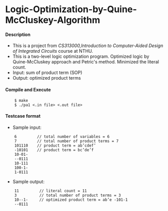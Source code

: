 # Logic-Optimization-by-Quine-McCluskey-Algorithm
#### Description
- This is a project from *CS313000,Introduction to Computer-Aided Design of Integrated Circuits* course at NTHU.
- This is a two-level logic optimization program. Optimized logic by Quine-McCluskey approach and Petric's method. Minimized the literal count.
- Input: sum of product term (SOP)
- Output: optimized product terms

#### Compile and Execute
```
    $ make
    $ ./pa1 <.in file> <.out file>
```

#### Testcase format
- Sample input:
```
    6         // total number of variables = 6
    7         // total number of product terms = 7
    101110    // product term = ab’cdef’ 
    -10101    // product term = bc’de’f 
    10-01-
    --0111
    10-111
    100-1-
    1-0111
```
- Sample output:
```
    11         // literal count = 11
    3          // total number of product terms = 3 
    10--1-     // optimized product term = ab’e -101-1
    --0111
```
